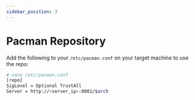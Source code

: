 ```yaml
---
sidebar_position: 3
---
```


# Pacman Repository

Add the following to your `/etc/pacman.conf` on your target machine to use the repo:

```bash
# nano /etc/pacman.conf
[repo]
SigLevel = Optional TrustAll
Server = http://<server_ip>:8081/$arch
```
